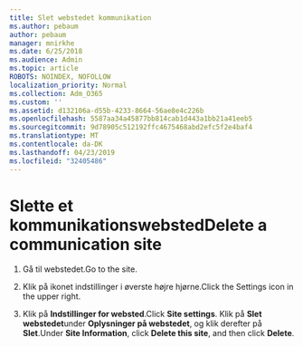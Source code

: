 ```yaml
---
title: Slet webstedet kommunikation
ms.author: pebaum
author: pebaum
manager: mnirkhe
ms.date: 6/25/2018
ms.audience: Admin
ms.topic: article
ROBOTS: NOINDEX, NOFOLLOW
localization_priority: Normal
ms.collection: Adm_O365
ms.custom: ''
ms.assetid: d132106a-d55b-4233-8664-56ae8e4c226b
ms.openlocfilehash: 5587aa34a45877bb814cab1d443a1bb21a41eeb5
ms.sourcegitcommit: 9d78905c512192ffc4675468abd2efc5f2e4baf4
ms.translationtype: MT
ms.contentlocale: da-DK
ms.lasthandoff: 04/23/2019
ms.locfileid: "32405486"
---
```

# <a name="delete-a-communication-site"></a><span data-ttu-id="6bffd-102">Slette et kommunikationswebsted</span><span class="sxs-lookup"><span data-stu-id="6bffd-102">Delete a communication site</span></span>

1. <span data-ttu-id="6bffd-103">Gå til webstedet.</span><span class="sxs-lookup"><span data-stu-id="6bffd-103">Go to the site.</span></span>
    
2. <span data-ttu-id="6bffd-104">Klik på ikonet indstillinger i øverste højre hjørne.</span><span class="sxs-lookup"><span data-stu-id="6bffd-104">Click the Settings icon in the upper right.</span></span>
    
3. <span data-ttu-id="6bffd-105">Klik på **Indstillinger for websted**.</span><span class="sxs-lookup"><span data-stu-id="6bffd-105">Click **Site settings**.</span></span> <span data-ttu-id="6bffd-106">Klik på **Slet webstedet**under **Oplysninger på webstedet**, og klik derefter på **Slet**.</span><span class="sxs-lookup"><span data-stu-id="6bffd-106">Under **Site Information**, click **Delete this site**, and then click **Delete**.</span></span>
    

